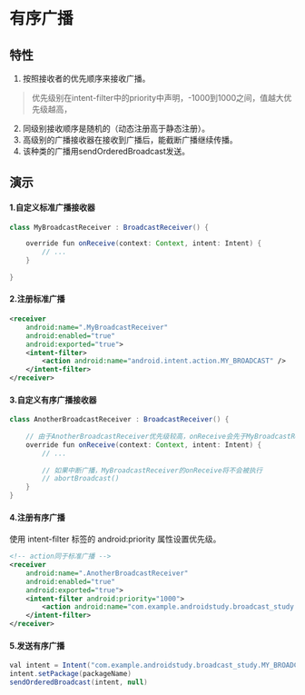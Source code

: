 # 有序广播

## 特性
1. 按照接收者的优先顺序来接收广播。
  > 优先级别在intent-filter中的priority中声明，-1000到1000之间，值越大优先级越高，
2. 同级别接收顺序是随机的（动态注册高于静态注册）。
3. 高级别的广播接收器在接收到广播后，能截断广播继续传播。
4. 该种类的广播用sendOrderedBroadcast发送。

## 演示
#### 1.自定义标准广播接收器
```java
class MyBroadcastReceiver : BroadcastReceiver() {

    override fun onReceive(context: Context, intent: Intent) {
        // ...
    }
    
}
```
#### 2.注册标准广播
```xml
<receiver
    android:name=".MyBroadcastReceiver"
    android:enabled="true"
    android:exported="true">
    <intent-filter>
        <action android:name="android.intent.action.MY_BROADCAST" />
    </intent-filter>
</receiver>
```
#### 3.自定义有序广播接收器
```java
class AnotherBroadcastReceiver : BroadcastReceiver() {
    
    // 由于AnotherBroadcastReceiver优先级较高，onReceive会先于MyBroadcastReceiver执行
    override fun onReceive(context: Context, intent: Intent) {
        // ...
        
        // 如果中断广播，MyBroadcastReceiver的onReceive将不会被执行
        // abortBroadcast()
    }
}
```
#### 4.注册有序广播
使用 intent-filter 标签的 android:priority 属性设置优先级。
```xml
<!-- action同于标准广播 -->
<receiver
    android:name=".AnotherBroadcastReceiver"
    android:enabled="true"
    android:exported="true">
    <intent-filter android:priority="1000">
        <action android:name="com.example.androidstudy.broadcast_study.MY_BROADCAST" />
    </intent-filter>
</receiver>
```
#### 5.发送有序广播
```java
val intent = Intent("com.example.androidstudy.broadcast_study.MY_BROADCAST")
intent.setPackage(packageName)
sendOrderedBroadcast(intent, null)
```
